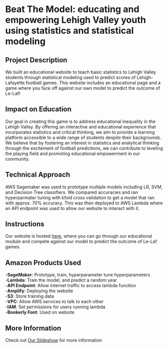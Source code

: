 # Beat The Model: educating and empowering Lehigh Valley youth using statistics and statistical modeling

## Project Description
We built an educational website to teach basic statistics to Lehigh Valley students through statistical modeling used to predict scores of Lehigh-Lafayette football games. This website includes an educational page and a game where you face off against our own model to predict the outcome of Le-Laf! 

## Impact on Education
Our goal in creating this game is to address educational inequality in the Lehigh Valley. By offering an interactive and educational experience that incorporates statistics and critical thinking, we aim to provide a learning platform accessible to a wide range of students despite their backgrounds. We believe that by fostering an interest in statistics and analytical thinking through the excitement of football predictions, we can contribute to leveling the playing field and promoting educational empowerment in our community.

## Technical Approach
AWS Sagemaker was used to prototype multiple models including LR, SVM, and Decision Tree classifiers. We compared accuracies and ran hyperparmater tuning with kfold cross validation to get a model that ran with approx. 70% accuracy. This was then deployed to AWS Lambda where an API endpoint was used to allow our website to interact with it.

## Instructions
Our website is hosted [here](https://main.dj88scqv6lsee.amplifyapp.com/news.asp), where you can go through our educational module and compete against our model to predict the outcome of Le-Laf games.

## Amazon Products Used
-**SageMaker**: Prototype, train, hyperparameter tune hyperparameters  
-**Lambda**: Train the model, and predict a random year  
-**API Endpoint**: Allow internet traffic to access lambda function  
-**Amplify**: Deploying the website  
-**S3**: Store training data  
-**VPC**: Allow AWS services to talk to each other  
-**IAM**: Set permissions for users running lambda  
-**Bookerly Font**: Used on website  


## More Information
Check out [Our Slideshow](https://docs.google.com/presentation/d/1W1nTe5TKPeGjA40EOYCbuNmBvycZxur_eQeMa1QSNRI/edit?usp=sharing) for more information


